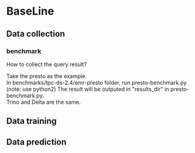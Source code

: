 # BaseLine

## Data collection
### benchmark
How to collect the query result?

Take the presto as the example.  
In benchmarks/tpc-ds-2.4/emr-presto folder, run presto-benchmark.py (note: use python2) 
The result will be outputed in "results_dir" in presto-benchmark.py.  
Trino and Delta are the same.
## Data training
## Data prediction
